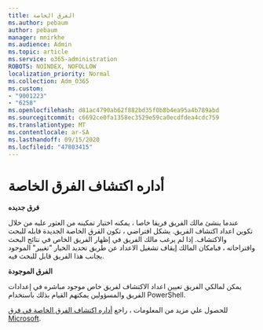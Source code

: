 ```yaml
---
title: الفرق الخاصة
ms.author: pebaum
author: pebaum
manager: mnirkhe
ms.audience: Admin
ms.topic: article
ms.service: o365-administration
ROBOTS: NOINDEX, NOFOLLOW
localization_priority: Normal
ms.collection: Adm_O365
ms.custom:
- "9001223"
- "6258"
ms.openlocfilehash: d81ac4790ab62f882bd35f0b8b4ea95a4b789abd
ms.sourcegitcommit: c6692ce0fa1358ec3529e59ca0ecdfdea4cdc759
ms.translationtype: MT
ms.contentlocale: ar-SA
ms.lasthandoff: 09/15/2020
ms.locfileid: "47803415"
---
```

# <a name="managing-discovery-of-private-teams"></a>أداره اكتشاف الفرق الخاصة

**فرق جديده**

عندما ينشئ مالك الفريق فريقا خاصا ، يمكنه اختيار تمكينه من العثور عليه من خلال تكوين اعداد اكتشاف الفريق. بشكل افتراضي ، تكون الفرق الخاصة الجديدة قابله للبحث والاكتشاف. إذا لم يرغب مالك الفريق في إظهار الفريق الخاص في نتائج البحث واقتراحاته ، فبامكان المالك إيقاف تشغيل الاعداد عن طريق تحديد الخيار "تغيير" الموجود بجانب هذا الفريق قابل للبحث فيه.  

**الفرق الموجودة**

يمكن لمالكي الفريق تعيين اعداد الاكتشاف لفريق خاص موجود مباشره في إعدادات الفريق والمسؤولين يمكنهم القيام بذلك باستخدام PowerShell.  

للحصول علي مزيد من المعلومات ، راجع  [أداره اكتشاف الفرق الخاصة في فرق Microsoft](https://docs.microsoft.com/microsoftteams/manage-discovery-of-private-teams).
